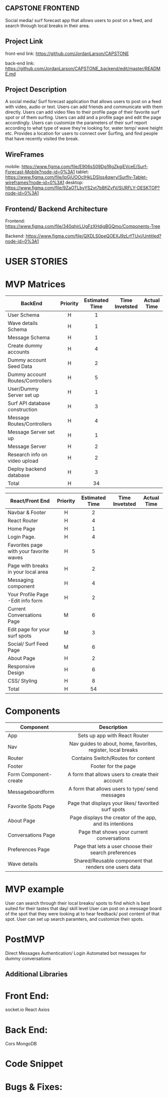 ## CAPSTONE FRONTEND

Social media/ surf forecast app that allows users to post on a feed, and search through local breaks in their area.

## Project Link

front-end link: https://github.com/JordanLarson/CAPSTONE

back-end link: https://github.com/JordanLarson/CAPSTONE_backend/edit/master/README.md

## Project Description

A social media/ Surf forecast application that allows users to post on a feed with video, audio or text.
Users can add friends and communicate with them directly.
Users can add video files to their profile page of their favorite surf spot or of them surfing.
Users can add and a profile page and edit the page accordingly.
Users can customize the parameters of their surf report according to what type of wave they're looking for,
water temp/ wave height etc.
Provides a location for users to connect over Surfing, and find people that have recently visited the break.

## WireFrames

mobile: https://www.figma.com/file/E906sS09Dg1RgZkgjEVceE/Surf-Forecast-Mobile?node-id=0%3A1
tablet: https://www.figma.com/file/lpGjUOOclHkLDSIss4qwry/Surfly-Tablet-wireframes?node-id=0%3A1
desktop: https://www.figma.com/file/9ZaOTLbyYS2xt7bBfjZvfV/SURFLY-DESKTOP?node-id=0%3A1

## Frontend/ Backend Architecture

Frontend: https://www.figma.com/file/340qhjrLUgFzXHdjgBGQmo/Components-Tree

Backend: https://www.figma.com/file/QXDLS0peQOEXJ9zLrfTUvj/Untitled?node-id=0%3A1

# USER STORIES

# MVP Matrices

| BackEnd                          | Priority | Estimated Time | Time Invetsted | Actual Time |
| -------------------------------- | :------: | :------------: | :------------: | :---------: |
| User Schema                      |    H     |       1        |                |             |
| Wave details Schema              |    H     |       1        |                |             |
| Message Schema                   |    H     |       1        |                |             |
| Create dummy accounts            |    H     |       4        |                |             |
| Dummy account Seed Data          |    H     |       2        |                |             |
| Dummy account Routes/Controllers |    H     |       5        |                |             |
| User/Dummy Server set up         |    H     |       1        |                |             |
| Surf API database construction   |    H     |       3        |                |             |
| Message Routes/Controllers       |    H     |       4        |                |             |
| Message Server set up            |    H     |       1        |                |             |
| Message Server                   |    H     |       2        |                |             |
| Research info on video upload    |    H     |       2        |                |             |
| Deploy backend database          |    H     |       3        |                |             |
| Total                            |    H     |       34       |                |             |

| React/Front End                         | Priority | Estimated Time | Time Invetsted | Actual Time |
| --------------------------------------- | :------: | :------------: | :------------: | :---------: |
| Navbar & Footer                         |    H     |       2        |                |             |
| React Router                            |    H     |       4        |                |             |
| Home Page                               |    H     |       1        |                |             |
| Login Page.                             |    H     |       4        |                |             |
| Favorites page with your favorite waves |    H     |       5        |                |             |
| Page with breaks in your local area     |    H     |       2        |                |             |
| Messaging component                     |    H     |       4        |                |             |
| Your Profile Page -Edit info form       |    H     |       2        |                |             |
| Current Conversations Page              |    M     |       6        |                |             |
| Edit page for your surf spots           |    M     |       3        |                |             |
| Social/ Surf Feed Page                  |    M     |       6        |                |             |
| About Page                              |    H     |       2        |                |             |
| Responsive Design                       |    H     |       6        |                |             |
| CSS/ Styling                            |    H     |       8        |                |             |
| Total                                   |    H     |       54       |                |             |

# Components

| Component             |                         Description                          |
| --------------------- | :----------------------------------------------------------: |
| App                   |                Sets up app with React Router                 |
| Nav                   | Nav guides to about, home, favorites, register, local breaks |
| Router                |              Contains Switch/Routes for content              |
| Footer                |                     Footer for the page                      |
| Form Component-create |       A form that allows users to create their account       |
| Messageboardform      |       A form that allows users to type/ send messages        |
| Favorite Spots Page   |     Page that displays your likes/ favorited surf spots      |
| About Page            |   Page displays the creator of the app, and its intentions   |
| Conversations Page    |          Page that shows your current conversations          |
| Preferences Page      |    Page that lets a user choose their search preferences     |
| Wave details          |    Shared/Reusable component that renders one users data     |

# MVP example

User can search through their local breaks/ spots to find which is best suited for their tastes that day/ skill level
User can post on a message board of the spot that they were looking at to hear feedback/ post content of that spot.
User can set up search paramters, and customize their spots.

# PostMVP

Direct Messages
Authentication/ Login
Automated bot messages for dummy conversations

## Additional Libraries

# Front End:

socket.io
React
Axios

# Back End:

Cors
MongoDB

# Code Snippet

# Bugs & Fixes:
